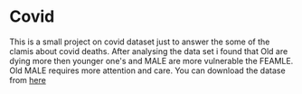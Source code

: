 # Covid
This is a small project on covid dataset just to answer the some of the clamis about covid deaths.
After analysing the data set i found that Old are dying more then younger one's and MALE are more vulnerable the FEAMLE. Old MALE requires more attention and care.
You can download the datase from [here](https://www.youtube.com/redirect?event=video_description&redir_token=QUFFLUhqa1pVdVpTaUNYQ0d2TUNDNFZuY0o1UFJpeGNrUXxBQ3Jtc0tuazhsZUlvXy1lcEo2VFE1RVZpekV6Z1NLYm9DdkhYLU1nSzJ6bDZjV3Rqb1lvc1VZTER0ZE84d2kwOTUzdFZObE5PM2tkTVIxSkxHTWxiQ25kU0NZdEVWU204WjNCdmpHVU5aS1V5bkRNYmlHQ2F3QQ&q=https%3A%2F%2Fwww.kaggle.com%2Fsudalairajkumar%2Fnovel-corona-virus-2019-dataset%2Fdownload%2FuMF6QnlPB7ScS6BxTw1I%252Fversions%252Fe03zBLHwzT7b8fR01UTk%252Ffiles%252FCOVID19_line_list_data.csv%3FdatasetVersionNumber%3D25&v=D_CNmYkGRUc)
